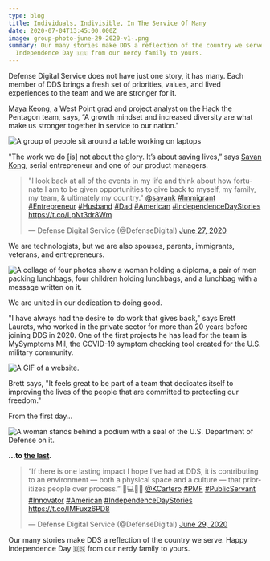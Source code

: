 ```yaml
---
type: blog
title: Individuals, Indivisible, In The Service Of Many
date: 2020-07-04T13:45:00.000Z
image: group-photo-june-29-2020-v1-.png
summary: Our many stories make DDS a reflection of the country we serve. Happy
  Independence Day 🇺🇸 from our nerdy family to yours.
---
```

Defense Digital Service does not have just one story, it has many. Each member of DDS brings a fresh set of priorities, values, and lived experiences to the team and we are stronger for it.

[Maya Keong](https://www.linkedin.com/posts/defensedigitalservice_westpointwomen-asianamerican-digitalsecurity-activity-6684127559006920704-kfaY), a West Point grad and project analyst on the Hack the Pentagon team, says, “A growth mindset and increased diversity are what make us stronger together in service to our nation."

![A group of people sit around a table working on laptops](img_4805_50-.jpg "Maya Keong works with the Hack the Pentagon team.")

"The work we do \[is] not about the glory. It’s about saving lives,” says [Savan Kong](https://www.linkedin.com/feed/update/urn:li:activity:6682680546969186304), serial entrepreneur and one of our product managers.

<blockquote class="twitter-tweet"><p lang="en" dir="ltr">&quot;I look back at all of the events in my life and think about how fortunate I am to be given opportunities to give back to myself, my family, my team, &amp; ultimately my country.&quot; <a href="https://twitter.com/savank?ref_src=twsrc%5Etfw">@savank</a> <a href="https://twitter.com/hashtag/Immigrant?src=hash&amp;ref_src=twsrc%5Etfw">#Immigrant</a> <a href="https://twitter.com/hashtag/Entrepreneur?src=hash&amp;ref_src=twsrc%5Etfw">#Entrepreneur</a> <a href="https://twitter.com/hashtag/Husband?src=hash&amp;ref_src=twsrc%5Etfw">#Husband</a> <a href="https://twitter.com/hashtag/Dad?src=hash&amp;ref_src=twsrc%5Etfw">#Dad</a> <a href="https://twitter.com/hashtag/American?src=hash&amp;ref_src=twsrc%5Etfw">#American</a> <a href="https://twitter.com/hashtag/IndependenceDayStories?src=hash&amp;ref_src=twsrc%5Etfw">#IndependenceDayStories</a> <a href="https://t.co/LpNt3dr8Wm">https://t.co/LpNt3dr8Wm</a></p>&mdash; Defense Digital Service (@DefenseDigital) <a href="https://twitter.com/DefenseDigital/status/1276916456928825344?ref_src=twsrc%5Etfw">June 27, 2020</a></blockquote> <script async src="https://platform.twitter.com/widgets.js" charset="utf-8"></script>

We are technologists, but we are also spouses, parents, immigrants, veterans, and entrepreneurs.

![A collage of four photos show a woman holding a diploma, a pair of men packing lunchbags, four children holding lunchbags, and a lunchbag with a message written on it.](cyndie-photo-2.jpg "Cyndie Vieira (left) organized food drives for the non-profit organization, #Hashtaglunchbag in New Jersey before joining Defense Digital Service.")

We are united in our dedication to doing good.

"I have always had the desire to do work that gives back," says Brett Laurets, who worked in the private sector for more than 20 years before joining DDS in 2020. One of the first projects he has lead for the team is MySymptoms.Mil, the COVID-19 symptom checking tool created for the U.S. military community. 

![A GIF of a website.](mysymptoms-take2.gif "DDS engineers created MySymptoms.Mil to help service men and women manage their health during the COVID-19 pandemic.")

Brett says, "It feels great to be part of a team that dedicates itself to improving the lives of the people that are committed to protecting our freedom."

From the first day…

![A woman stands behind a podium with a seal of the U.S. Department of Defense on it.](img_8085_50-.jpg "DDS designer Marie Smith on her first day working at the Pentagon.")

**...to [the last](https://dds.mil/media/blog/2020-06-%E2%80%9Cwe-the-people%E2%80%9D-form-the-government-we-need).**

<blockquote class="twitter-tweet"><p lang="en" dir="ltr">“If there is one lasting impact I hope I’ve had at DDS, it is contributing to an environment — both a physical space and a culture — that prioritizes people over process.” 🦅💻🇺🇸 <a href="https://twitter.com/KCartero?ref_src=twsrc%5Etfw">@KCartero</a> <a href="https://twitter.com/hashtag/PMF?src=hash&amp;ref_src=twsrc%5Etfw">#PMF</a> <a href="https://twitter.com/hashtag/PublicServant?src=hash&amp;ref_src=twsrc%5Etfw">#PublicServant</a> <a href="https://twitter.com/hashtag/Innovator?src=hash&amp;ref_src=twsrc%5Etfw">#Innovator</a> <a href="https://twitter.com/hashtag/American?src=hash&amp;ref_src=twsrc%5Etfw">#American</a> <a href="https://twitter.com/hashtag/IndependenceDayStories?src=hash&amp;ref_src=twsrc%5Etfw">#IndependenceDayStories</a> <a href="https://t.co/IMFuxz6PD8">https://t.co/IMFuxz6PD8</a></p>&mdash; Defense Digital Service (@DefenseDigital) <a href="https://twitter.com/DefenseDigital/status/1277646803220017152?ref_src=twsrc%5Etfw">June 29, 2020</a></blockquote> <script async src="https://platform.twitter.com/widgets.js" charset="utf-8"></script>



Our many stories make DDS a reflection of the country we serve. Happy Independence Day 🇺🇸 from our nerdy family to yours.